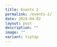 ```yaml
---
title: Events 2
permalink: /events-2/
date: 2024-04-02
layout: post
description: ""
image: ""
variant: tiptap
---
```

